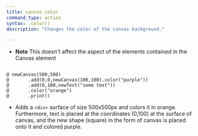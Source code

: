 ```yaml
---
title: canvas.color
command_type: action
syntax: .color()
description: "Changes the color of the canvas background."

---
```


+ **Note** This doesn't affect the aspect of the elements contained in the Canvas element

<!--more-->

<pre><code class="language-diff-javascript diff-highlight try-true">
@ newCanvas(500,500)
@       .add(0,0,newCanvas(100,100).color("purple"))
@       .add(0,100,newText("some text"))
@       .color("orange")
@       .print()
</code></pre>

+ Adds a `<div>` surface of size 500x500px and colors it in orange. Furthermore, text is placed at the coordinates (0,100) at the surface of canvas, and the new shape (square) in the form of canvas is placed onto it and colored purple.

